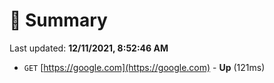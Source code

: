 # 📖 Summary
Last updated: **12/11/2021, 8:52:46 AM**

- `GET` [https://google.com](https://google.com) - **Up** (121ms)
